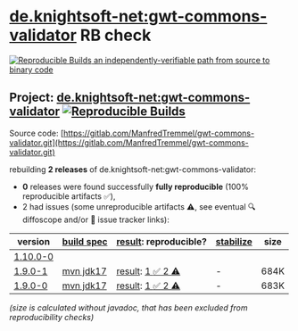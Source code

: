 [de.knightsoft-net:gwt-commons-validator](https://central.sonatype.com/artifact/de.knightsoft-net/gwt-commons-validator/versions) RB check
=======

[![Reproducible Builds](https://reproducible-builds.org/images/logos/rb.svg) an independently-verifiable path from source to binary code](https://reproducible-builds.org/)

## Project: [de.knightsoft-net:gwt-commons-validator](https://central.sonatype.com/artifact/de.knightsoft-net/gwt-commons-validator/versions) [![Reproducible Builds](https://img.shields.io/endpoint?url=https://raw.githubusercontent.com/jvm-repo-rebuild/reproducible-central/master/content/de/knightsoft-net/gwt-commons-validator/badge.json)](https://github.com/jvm-repo-rebuild/reproducible-central/blob/master/content/de/knightsoft-net/gwt-commons-validator/README.md)

Source code: [https://gitlab.com/ManfredTremmel/gwt-commons-validator.git](https://gitlab.com/ManfredTremmel/gwt-commons-validator.git)

rebuilding **2 releases** of de.knightsoft-net:gwt-commons-validator:
- **0** releases were found successfully **fully reproducible** (100% reproducible artifacts :white_check_mark:),
- 2 had issues (some unreproducible artifacts :warning:, see eventual :mag: diffoscope and/or :memo: issue tracker links):

| version | [build spec](/BUILDSPEC.md) | [result](https://reproducible-builds.org/docs/jvm/): reproducible? | [stabilize](https://github.com/google/oss-rebuild/blob/main/cmd/stabilize/README.md) | size |
| -- | --------- | ------ | ------ | -- |
| [1.10.0-0](https://central.sonatype.com/artifact/de.knightsoft-net/gwt-commons-validator/1.10.0-0/pom) | | | |
| [1.9.0-1](https://central.sonatype.com/artifact/de.knightsoft-net/gwt-commons-validator/1.9.0-1/pom) | [mvn jdk17](gwt-commons-validator-1.9.0-1.buildspec) | [result](gwt-commons-validator-1.9.0-1.buildinfo): [1 :white_check_mark:  2 :warning:](gwt-commons-validator-1.9.0-1.buildcompare) | - | 684K |
| [1.9.0-0](https://central.sonatype.com/artifact/de.knightsoft-net/gwt-commons-validator/1.9.0-0/pom) | [mvn jdk17](gwt-commons-validator-1.9.0-0.buildspec) | [result](gwt-commons-validator-1.9.0-0.buildinfo): [1 :white_check_mark:  2 :warning:](gwt-commons-validator-1.9.0-0.buildcompare) | - | 683K |

<i>(size is calculated without javadoc, that has been excluded from reproducibility checks)</i>

